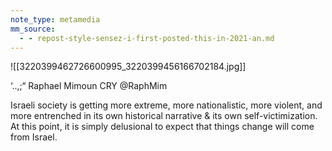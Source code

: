 ```yaml
---
note_type: metamedia
mm_source:
  - - repost-style-sensez-i-first-posted-this-in-2021-an.md
---
```


![[3220399462726600995_3220399456166702184.jpg]]

‘..,;“ Raphael Mimoun
CRY @RaphMim

Israeli society is getting more
extreme, more nationalistic, more
violent, and more entrenched in its
own historical narrative & its own
self-victimization. At this point, it is
simply delusional to expect that
things change will come from Israel.

